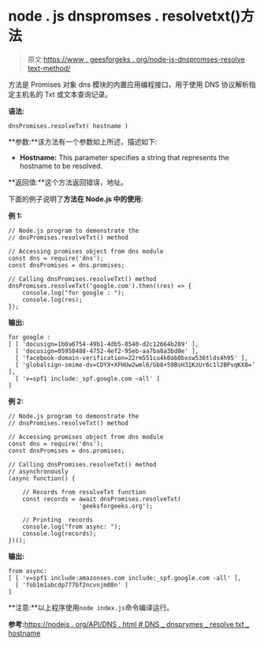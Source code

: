 # node . js dnspromses . resolvetxt()方法

> 原文:[https://www . geesforgeks . org/node-js-dnspromses-resolve text-method/](https://www.geeksforgeeks.org/node-js-dnspromises-resolvetxt-method/)

方法是 Promises 对象 dns 模块的内置应用编程接口，用于使用 DNS 协议解析指定主机名的 Txt 或文本查询记录。

**语法:**

```
dnsPromises.resolveTxt( hostname )
```

**参数:**该方法有一个参数如上所述，描述如下:

*   **Hostname:** This parameter specifies a string that represents the hostname to be resolved.

**返回值:**这个方法返回错误，地址。

下面的例子说明了**方法在 Node.js 中的使用:**

**例 1:**

```
// Node.js program to demonstrate the   
// dnsPromises.resolveTxt() method

// Accessing promises object from dns module
const dns = require('dns');
const dnsPromises = dns.promises;

// Calling dnsPromises.resolveTxt() method 
dnsPromises.resolveTxt('google.com').then((res) => {
    console.log("for google : ");
    console.log(res);
});
```

**输出:**

```
for google :
[ [ 'docusign=1b0a6754-49b1-4db5-8540-d2c12664b289' ],
  [ 'docusign=05958488-4752-4ef2-95eb-aa7ba8a3bd0e' ],
  [ 'facebook-domain-verification=22rm551cu4k0ab0bxsw536tlds4h95' ],
  [ 'globalsign-smime-dv=CDYX+XFHUw2wml6/Gb8+59BsH31KzUr6c1l2BPvqKX8=' ],
  [ 'v=spf1 include:_spf.google.com ~all' ] 
]

```

**例 2:**

```
// Node.js program to demonstrate the   
// dnsPromises.resolveTxt() method

// Accessing promises object from dns module
const dns = require('dns');
const dnsPromises = dns.promises;

// Calling dnsPromises.resolveTxt() method 
// asynchronously 
(async function() {

    // Records from resolveTxt function
    const records = await dnsPromises.resolveTxt(
                    'geeksforgeeks.org');

    // Printing  records
    console.log("from async: ");
    console.log(records);   
})();
```

**输出:**

```
from async:
[ [ 'v=spf1 include:amazonses.com include:_spf.google.com -all' ],
  [ 'fob1m1abcdp777bf2ncvnjm08n' ]
]

```

**注意:**以上程序使用`node index.js`命令编译运行。

**参考:**[https://nodejs . org/API/DNS . html # DNS _ dnsprymes _ resolve txt _ hostname](https://nodejs.org/api/dns.html#dns_dnspromises_resolvetxt_hostname)